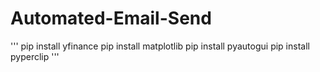 # Automated-Email-Send

'''
pip install yfinance
pip install matplotlib
pip install pyautogui
pip install pyperclip
'''
